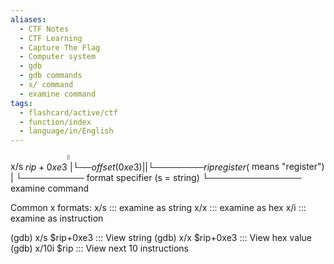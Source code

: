 ```yaml
---
aliases:
  - CTF Notes
  - CTF Learning
  - Capture The Flag
  - Computer system
  - gdb
  - gdb commands
  - x/ command
  - examine command
tags:
  - flashcard/active/ctf
  - function/index
  - language/in/English
---
```


x/s $rip+0xe3
^  ^ ^    ^
|  | |    └── offset (0xe3)
|  | └──────── rip register ($ means "register")
|  └────────── format specifier (s = string)
└─────────────── examine command

Common x formats:
x/s ::: examine as string
x/x ::: examine as hex
x/i ::: examine as instruction


(gdb) x/s $rip+0xe3    ::: View string
(gdb) x/x $rip+0xe3    ::: View hex value
(gdb) x/10i $rip       ::: View next 10 instructions